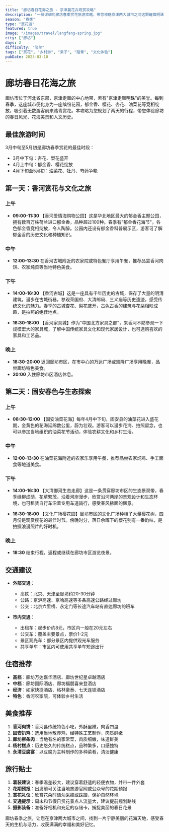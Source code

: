 ```yaml
---
title: "廊坊春日花海之旅 - 京津冀花卉观赏攻略"
description: "一份详细的廊坊春季赏花旅游攻略，带您领略京津两大城市之间这颗璀璨明珠的春日风光，体验花海美景与田园风情。"
season: "春季"
type: "赏花游"
featured: true
image: "/images/travel/langfang-spring.jpg"
city: ["廊坊"]
days: 2
difficulty: "简单"
tags: ["赏花", "乡村游", "亲子", "踏青", "文化体验"]
pubDate: 2023-03-10
---
```


# 廊坊春日花海之旅

廊坊市位于河北省东部，京津走廊的中心地带，素有"京津走廊明珠"的美誉。每到春季，这座城市便化身为一座缤纷花园，郁金香、樱花、杏花、油菜花等竞相绽放，吸引着无数游客前来踏青赏花。本攻略为您规划了两天的行程，带您体验廊坊的春日风光、花海美景和人文历史。

## 最佳旅游时间

3月中旬至5月初是廊坊春季赏花的最佳时段：
- 3月中下旬：杏花、梨花盛开
- 4月上中旬：郁金香、樱花绽放
- 4月下旬至5月初：油菜花、牡丹、芍药争艳

## 第一天：香河赏花与文化之旅

### 上午

- **09:00-11:30** 【香河爱情海购物公园】这是华北地区最大的郁金香主题公园，拥有数百万株荷兰进口郁金香，品种超过100种。春季有"郁金香花海节"，各色郁金香竞相绽放，令人陶醉。公园内还设有郁金香科普展示区，游客可了解郁金香的历史文化和种植知识。

### 中午

- **12:00-13:30** 在香河古城附近的农家院或特色餐厅享用午餐，推荐品尝香河肉饼、农家炖菜等当地特色美食。

### 下午

- **14:00-16:30** 【香河古城】这是一座具有千年历史的古城，保存了大量的明清建筑。漫步在古城街巷，参观荣国府、大清邮局、三义庙等历史遗迹，感受传统文化的魅力。春季的古城杏花、梨花盛开，古色古香的建筑与花朵相映成趣，是拍照的绝佳地点。

- **16:30-18:00** 【香河家具城】作为"中国北方家具之都"，来香河不妨参观一下规模宏大的家具城，了解中国传统家具文化和现代家居设计，也可选购喜欢的家具和工艺品。

### 晚上

- **18:30-20:00** 返回廊坊市区，在市中心的万达广场或凯隆广场享用晚餐，品尝廊坊特色美食。
- **20:00** 入住廊坊市区酒店休息。

## 第二天：固安春色与生态探索

### 上午

- **08:30-12:00** 【固安油菜花海】每年4月中下旬，固安县的油菜花进入盛花期，金黄色的花海延绵数公里，蔚为壮观。游客可以漫步花海、拍照留念，也可以参加当地组织的油菜花节活动，体验农耕文化和乡村生活。

### 中午

- **12:00-13:30** 在油菜花海附近的农家乐享用午餐，推荐品尝农家炖鸡、手工面食等地道美食。

### 下午

- **14:00-16:30** 【大清御河生态走廊】这是一条贯穿廊坊市区的生态景观带，春季绿柳成荫，花草繁茂。沿着河岸漫步，欣赏沿河两岸的景观设计和生态环境，也可租赁自行车沿着专用车道骑行，感受春风拂面的惬意。

- **16:30-18:00** 【文化广场樱花园】廊坊市区的文化广场种植了大量樱花树，四月份是观赏樱花的最佳时节。傍晚时分，落日余晖下的樱花别有一番韵味，是拍摄浪漫照片的好时机。

### 晚上

- **18:30** 结束行程，返程或继续在廊坊市区游览夜景。

## 交通建议

- **外部交通**：
  - 高铁：北京、天津至廊坊约20-30分钟
  - 公路：京沪高速、京哈高速等多条高速公路经过廊坊
  - 公交：北京六里桥、永定门等长途汽车站有直达廊坊的班车

- **市内交通**：
  - 出租车：起步价约8元，市区内一般在20元左右
  - 公交车：覆盖主要景点，票价1-2元
  - 景区观光车：部分景区内提供观光车服务
  - 共享单车：市区内可使用共享单车短途出行

## 住宿推荐

- **高档**：廊坊万达嘉华酒店、廊坊世纪星卓越酒店
- **中档**：廊坊国际酒店、廊坊福朋喜来登酒店
- **经济**：如家快捷酒店、格林豪泰、七天连锁酒店
- **特色**：香河农家院，可体验乡村生活

## 美食推荐

1. **香河肉饼**：香河县传统特色小吃，外酥里嫩，肉香四溢
2. **固安扒鸡**：选用当地散养鸡，经特殊工艺制作，肉质鲜嫩
3. **廊坊柳条肉**：当地有名的家常菜，肉质细嫩，味道鲜美
4. **杨村糕点**：历史悠久的传统糕点，品种繁多，口感独特
5. **永清豆腐宴**：以豆腐为主料制作的多种菜肴，清淡健康

## 旅行贴士

1. **着装建议**：春季温差较大，建议穿着舒适的轻便衣物，并带一件外套
2. **花期预报**：出发前可关注当地旅游官网或公众号的花期预报
3. **赏花礼仪**：欣赏花朵时请勿采摘或踩踏，保护自然环境
4. **交通提示**：周末和节假日赏花景点人流量大，建议提前规划路线
5. **摄影装备**：准备好相机和充足的存储卡，捕捉美丽的春日花景

廊坊春季之旅，让您在京津两大城市之间，找到一片宁静美丽的花海天地，感受春天的生机与活力，收获满满的幸福和美好记忆。 